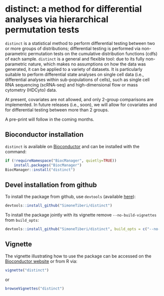 # distinct: a method for differential analyses via hierarchical permutation tests

`distinct` is a statistical method to perform differential testing between two or more groups of distributions; differential testing is performed via non-parametric permutation tests on the cumulative distribution functions (cdfs) of each sample.
`distinct` is a general and flexible tool: due to its fully non-parametric nature, which makes no assumptions on how the data was generated, it can be applied to a variety of datasets.
It is particularly suitable to perform differential state analyses on single cell data (i.e., differential analyses within sub-populations of cells), such as single cell RNA sequencing (scRNA-seq) and high-dimensional flow or mass cytometry (HDCyto) data.

At present, covariates are not allowed, and only 2-group comparisons are implemented.
In future releases (i.e., soon), we will allow for covariates and for differential testing between more than 2 groups.

A pre-print will follow in the coming months.

## Bioconductor installation 
`distinct` is available on [Bioconductor](https://bioconductor.org/packages/distinct) and can be installed with the command:
``` r
if (!requireNamespace("BiocManager", quietly=TRUE))
    install.packages("BiocManager")
BiocManager::install("distinct")
```

## Devel installation from github
To install the package from github, use `devtools` (available [here](https://github.com/hadley/devtools)):
``` r
devtools::install_github("SimoneTiberi/distinct")
```

To install the package jointly with its vignette remove `--no-build-vignettes` from `build_opts`:
``` r
devtools::install_github("SimoneTiberi/distinct", build_opts = c("--no-resave-data", "--no-manual"))
```

## Vignette
The vignette illustrating how to use the package can be accessed on the 
[Bioconductor website](https://www.bioconductor.org/packages/release/bioc/vignettes/distinct/inst/doc/distinct.pdf)
or from R via:
``` r
vignette("distinct")
```
or
``` r
browseVignettes("distinct")
```
